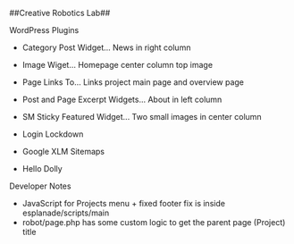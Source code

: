 ##Creative Robotics Lab##

WordPress Plugins

* Category Post Widget... News in right column
* Image Wiget... Homepage center column top image
* Page Links To... Links project main page and overview page
* Post and Page Excerpt Widgets... About in left column
* SM Sticky Featured Widget... Two small images in center column

* Login Lockdown
* Google XLM Sitemaps
* Hello Dolly

Developer Notes

* JavaScript for Projects menu + fixed footer fix is inside esplanade/scripts/main
* robot/page.php has some custom logic to get the parent page (Project) title